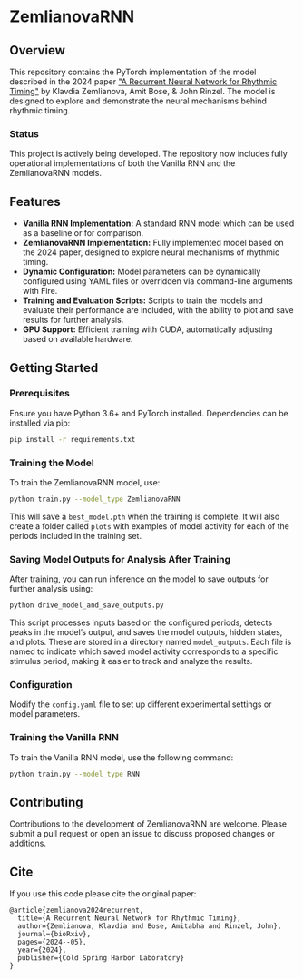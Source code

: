# ZemlianovaRNN    

## Overview
This repository contains the PyTorch implementation of the model described in the 2024 paper ["A Recurrent Neural Network for Rhythmic Timing"](https://www.biorxiv.org/content/10.1101/2024.05.24.595797v1.abstract) by Klavdia Zemlianova, Amit Bose, & John Rinzel. The model is designed to explore and demonstrate the neural mechanisms behind rhythmic timing.

### Status
This project is actively being developed. The repository now includes fully operational implementations of both the Vanilla RNN and the ZemlianovaRNN models.

## Features
- **Vanilla RNN Implementation:** A standard RNN model which can be used as a baseline or for comparison.
- **ZemlianovaRNN Implementation:** Fully implemented model based on the 2024 paper, designed to explore neural mechanisms of rhythmic timing.
- **Dynamic Configuration:** Model parameters can be dynamically configured using YAML files or overridden via command-line arguments with Fire.
- **Training and Evaluation Scripts:** Scripts to train the models and evaluate their performance are included, with the ability to plot and save results for further analysis.
- **GPU Support:** Efficient training with CUDA, automatically adjusting based on available hardware.

## Getting Started

### Prerequisites
Ensure you have Python 3.6+ and PyTorch installed. Dependencies can be installed via pip:

```bash
pip install -r requirements.txt
```

### Training the Model

To train the ZemlianovaRNN model, use:

```bash
python train.py --model_type ZemlianovaRNN
```

This will save a `best_model.pth` when the training is complete. It will also create a folder called `plots` with examples of model activity for each of the periods included in the training set. 

### Saving Model Outputs for Analysis After Training

After training, you can run inference on the model to save outputs for further analysis using:

```bash
python drive_model_and_save_outputs.py
```

This script processes inputs based on the configured periods, detects peaks in the model’s output, and saves the model outputs, hidden states, and plots. These are stored in a directory named `model_outputs`. Each file is named to indicate which saved model activity corresponds to a specific stimulus period, making it easier to track and analyze the results.

### Configuration
Modify the `config.yaml` file to set up different experimental settings or model parameters.

### Training the Vanilla RNN

To train the Vanilla RNN model, use the following command:

```bash
python train.py --model_type RNN
```


## Contributing
Contributions to the development of ZemlianovaRNN are welcome. Please submit a pull request or open an issue to discuss proposed changes or additions.

## Cite

If you use this code please cite the original paper:

```
@article{zemlianova2024recurrent,
  title={A Recurrent Neural Network for Rhythmic Timing},
  author={Zemlianova, Klavdia and Bose, Amitabha and Rinzel, John},
  journal={bioRxiv},
  pages={2024--05},
  year={2024},
  publisher={Cold Spring Harbor Laboratory}
}
```
